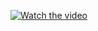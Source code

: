 [![Watch the video](https://img.youtube.com/vi/IRhsXgmGlZE/0.jpg)](https://www.youtube.com/watch?v=IRhsXgmGlZE)
